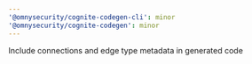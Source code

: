 ```yaml
---
'@omnysecurity/cognite-codegen-cli': minor
'@omnysecurity/cognite-codegen': minor
---
```


Include connections and edge type metadata in generated code
